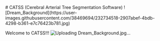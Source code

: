 
 <div style='vertical-align:middle; display:inline;'> # CATSS (Cerebral Arterial Tree Segmentation Software) ![Dream_Background](https://user-images.githubusercontent.com/38469694/232734518-2907abef-4bdb-4298-b361-e7c76423b781.jpg)

</div>
 
Welcome to CATSS!!! ![Uploading Dream_Background.jpg…]()

